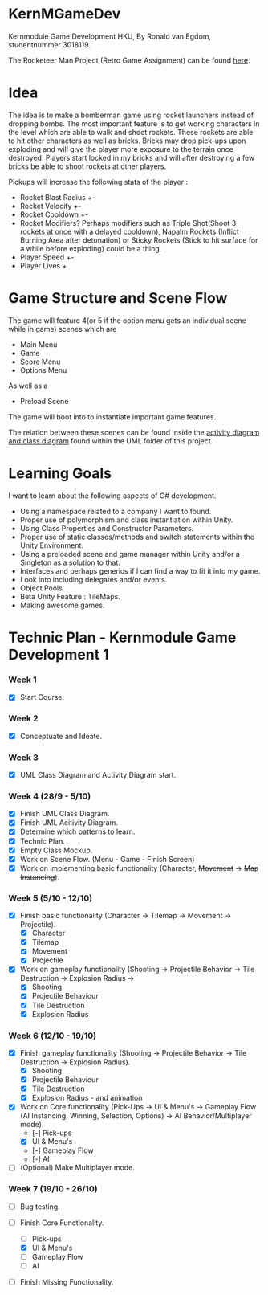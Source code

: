 # KernMGameDev
Kernmodule Game Development HKU, By Ronald van Egdom, studentnummer 3018119.

The Rocketeer Man Project (Retro Game Assignment) can be found [here](https://github.com/Cheezegami/HKU-KernMGameDev/tree/master/Rocketeer%20Man%20Files).

# Idea
The idea is to make a bomberman game using rocket launchers instead of dropping bombs. The most important feature is to get working characters in the level which are able to walk and shoot rockets. These rockets are able to hit other characters as well as bricks. Bricks may drop pick-ups upon exploding and will give the player more exposure to the terrain once destroyed. Players start locked in my bricks and will after destroying a few bricks be able to shoot rockets at other players.

Pickups will increase the following stats of the player :
- Rocket Blast Radius +-
- Rocket Velocity +-
- Rocket Cooldown +-
- Rocket Modifiers? Perhaps modifiers such as Triple Shot(Shoot 3 rockets at once with a delayed cooldown), Napalm Rockets (Inflict Burning Area after detonation) or Sticky Rockets (Stick to hit surface for a while before exploding) could be a thing.
- Player Speed +-
- Player Lives +

# Game Structure and Scene Flow
The game will feature 4(or 5 if the option menu gets an individual scene while in game) scenes which are
- Main Menu
- Game
- Score Menu
- Options Menu

As well as a
- Preload Scene

The game will boot into to instantiate important game features.

The relation between these scenes can be found inside the [activity diagram and class diagram](https://github.com/Cheezegami/HKU-KernMGameDev/tree/master/Rocketeer%20Man%20Files/UML) found within the UML folder of this project.

# Learning Goals
I want to learn about the following aspects of C# development.
- Using a namespace related to a company I want to found.
- Proper use of polymorphism and class instantiation within Unity.
- Using Class Properties and Constructor Parameters.
- Proper use of static classes/methods and switch statements within the Unity Environment.
- Using a preloaded scene and game manager within Unity and/or a Singleton as a solution to that.
- Interfaces and perhaps generics if I can find a way to fit it into my game.
- Look into including delegates and/or events.
- Object Pools
- Beta Unity Feature : TileMaps.
- Making awesome games.

# Technic Plan - Kernmodule Game Development 1
### Week 1
- [x] Start Course.
### Week 2
- [x] Conceptuate and Ideate.
### Week 3
- [x] UML Class Diagram and Activity Diagram start.
### Week 4 (28/9 - 5/10) 
- [x] Finish UML Class Diagram.
- [x] Finish UML Acitivity Diagram.
- [x] Determine which patterns to learn.
- [x] Technic Plan.
- [x] Empty Class Mockup.
- [x] Work on Scene Flow. (Menu - Game - Finish Screen)
- [x] Work on implementing basic functionality (Character, ~~Movement~~ -> ~~Map Instancing~~). 
### Week 5 (5/10 - 12/10) 
- [x] Finish basic functionality (Character -> Tilemap -> Movement -> Projectile).
  - [x] Character
  - [x] Tilemap
  - [x] Movement
  - [x] Projectile
- [x] Work on gameplay functionality (Shooting -> Projectile Behavior -> Tile Destruction -> Explosion Radius -> 
  - [x] Shooting
  - [x] Projectile Behaviour
  - [x] Tile Destruction
  - [x] Explosion Radius

### Week 6 (12/10 - 19/10)
- [x] Finish gameplay functionality (Shooting -> Projectile Behavior -> Tile Destruction -> Explosion Radius).
  - [x] Shooting
  - [x] Projectile Behaviour
  - [x] Tile Destruction
  - [x] Explosion Radius - and animation
- [x] Work on Core functionality (Pick-Ups -> UI & Menu's -> Gameplay Flow (AI Instancing, Winning, Selection, Options) -> AI Behavior/Multiplayer mode).
  - [-] Pick-ups
  - [x] UI & Menu's
  - [-] Gameplay Flow
  - [-] AI
- [ ] \(Optional) Make Multiplayer mode.
### Week 7 (19/10 - 26/10)
- [ ] Bug testing.
- [ ] Finish Core Functionality.
  - [ ] Pick-ups
  - [x] UI & Menu's
  - [ ] Gameplay Flow
  - [ ] AI
- [ ] Finish Missing Functionality.

